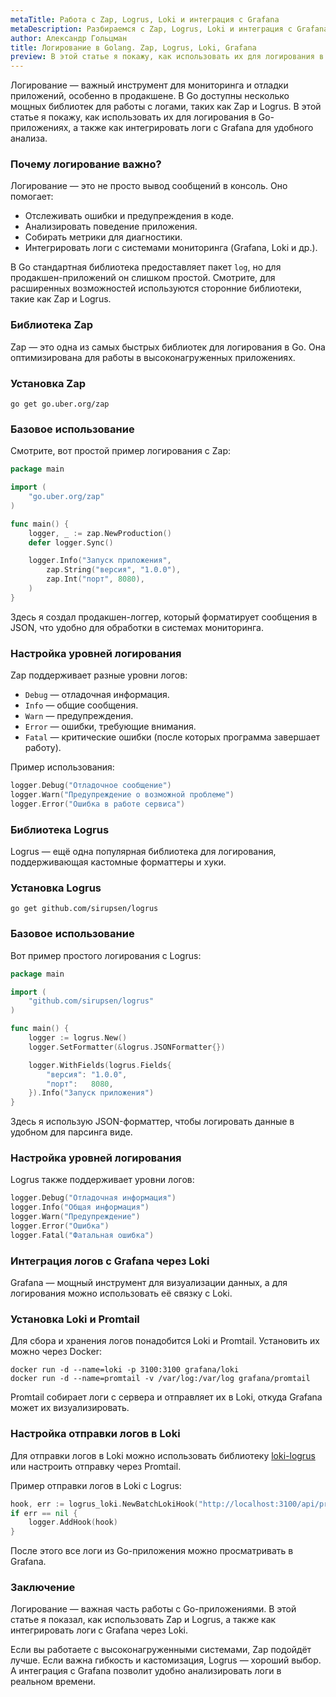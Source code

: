 ```yaml
---
metaTitle: Работа с Zap, Logrus, Loki и интеграция с Grafana 
metaDescription: Разбираемся c Zap, Logrus, Loki и интеграция с Grafana 
author: Александр Гольцман
title: Логирование в Golang. Zap, Logrus, Loki, Grafana 
preview: В этой статье я покажу, как использовать их для логирования в Go-приложениях, а также как интегрировать логи с Grafana для удобного анализа.
---
```


Логирование — важный инструмент для мониторинга и отладки приложений, особенно в продакшене. В Go доступны несколько мощных библиотек для работы с логами, таких как Zap и Logrus. В этой статье я покажу, как использовать их для логирования в Go-приложениях, а также как интегрировать логи с Grafana для удобного анализа.

### Почему логирование важно?

Логирование — это не просто вывод сообщений в консоль. Оно помогает:

- Отслеживать ошибки и предупреждения в коде.
- Анализировать поведение приложения.
- Собирать метрики для диагностики.
- Интегрировать логи с системами мониторинга (Grafana, Loki и др.).

В Go стандартная библиотека предоставляет пакет `log`, но для продакшен-приложений он слишком простой. Смотрите, для расширенных возможностей используются сторонние библиотеки, такие как Zap и Logrus.

### Библиотека Zap

Zap — это одна из самых быстрых библиотек для логирования в Go. Она оптимизирована для работы в высоконагруженных приложениях.

### Установка Zap

```
go get go.uber.org/zap
```

### Базовое использование

Смотрите, вот простой пример логирования с Zap:

```go
package main

import (
	"go.uber.org/zap"
)

func main() {
	logger, _ := zap.NewProduction()
	defer logger.Sync()

	logger.Info("Запуск приложения",
		zap.String("версия", "1.0.0"),
		zap.Int("порт", 8080),
	)
}
```

Здесь я создал продакшен-логгер, который форматирует сообщения в JSON, что удобно для обработки в системах мониторинга.

### Настройка уровней логирования

Zap поддерживает разные уровни логов:

- `Debug` — отладочная информация.
- `Info` — общие сообщения.
- `Warn` — предупреждения.
- `Error` — ошибки, требующие внимания.
- `Fatal` — критические ошибки (после которых программа завершает работу).

Пример использования:

```go
logger.Debug("Отладочное сообщение")
logger.Warn("Предупреждение о возможной проблеме")
logger.Error("Ошибка в работе сервиса")
```

### Библиотека Logrus

Logrus — ещё одна популярная библиотека для логирования, поддерживающая кастомные форматтеры и хуки.

### Установка Logrus

```
go get github.com/sirupsen/logrus
```

### Базовое использование

Вот пример простого логирования с Logrus:

```go
package main

import (
	"github.com/sirupsen/logrus"
)

func main() {
	logger := logrus.New()
	logger.SetFormatter(&logrus.JSONFormatter{})

	logger.WithFields(logrus.Fields{
		"версия": "1.0.0",
		"порт":   8080,
	}).Info("Запуск приложения")
}
```

Здесь я использую JSON-форматтер, чтобы логировать данные в удобном для парсинга виде.

### Настройка уровней логирования

Logrus также поддерживает уровни логов:

```go
logger.Debug("Отладочная информация")
logger.Info("Общая информация")
logger.Warn("Предупреждение")
logger.Error("Ошибка")
logger.Fatal("Фатальная ошибка")
```

### Интеграция логов с Grafana через Loki

Grafana — мощный инструмент для визуализации данных, а для логирования можно использовать её связку с Loki.

### Установка Loki и Promtail

Для сбора и хранения логов понадобится Loki и Promtail. Установить их можно через Docker:

```
docker run -d --name=loki -p 3100:3100 grafana/loki
docker run -d --name=promtail -v /var/log:/var/log grafana/promtail
```

Promtail собирает логи с сервера и отправляет их в Loki, откуда Grafana может их визуализировать.

### Настройка отправки логов в Loki

Для отправки логов в Loki можно использовать библиотеку [loki-logrus](https://github.com/sirupsen/logrus) или настроить отправку через Promtail.

Пример отправки логов в Loki с Logrus:

```go
hook, err := logrus_loki.NewBatchLokiHook("http://localhost:3100/api/prom/push", nil, logrus.DebugLevel, &logrus.JSONFormatter{})
if err == nil {
    logger.AddHook(hook)
}
```

После этого все логи из Go-приложения можно просматривать в Grafana.

### Заключение

Логирование — важная часть работы с Go-приложениями. В этой статье я показал, как использовать Zap и Logrus, а также как интегрировать логи с Grafana через Loki.

Если вы работаете с высоконагруженными системами, Zap подойдёт лучше. Если важна гибкость и кастомизация, Logrus — хороший выбор. А интеграция с Grafana позволит удобно анализировать логи в реальном времени.

